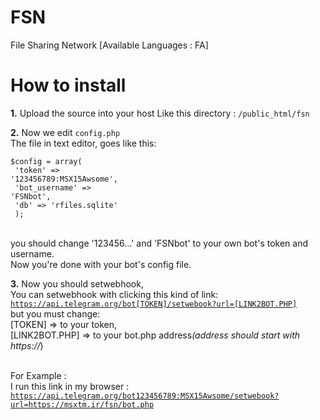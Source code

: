 # FSN
File Sharing Network [Available Languages : FA]

# How to install
<b>1.</b> Upload the source into your host
Like this directory : <code>/public_html/fsn</code><br />

<b>2.</b> Now we edit <code>config.php</code><br />
The file in text editor, goes like this:<br />

<code>$config = array(</code><br />
<code>  'token' => '123456789:MSX15Awsome',</code><br />
<code>  'bot_username' => 'FSNbot',</code><br />
<code>  'db' => 'rfiles.sqlite'</code><br />
<code>  );</code><br /><br />

you should change '123456...' and 'FSNbot' to your own bot's token and username.<br />
Now you're done with your bot's config file.<br />

<b>3.</b> Now you should setwebhook, <br />
You can setwebhook with clicking this kind of link:<br />
<code>https://api.telegram.org/bot[TOKEN]/setwebook?url=[LINK2BOT.PHP]</code><br />
but you must change:<br />
[TOKEN] => to your token,<br />
[LINK2BOT.PHP] => to your bot.php address<i>(address should start with https://</i>)<br /><br />

For Example :<br />
I run this link in my browser :<br />
<code>https://api.telegram.org/bot123456789:MSX15Awsome/setwebook?url=https://msxtm.ir/fsn/bot.php</code>
